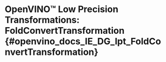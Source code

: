 # OpenVINO™ Low Precision Transformations: FoldConvertTransformation {#openvino_docs_IE_DG_lpt_FoldConvertTransformation}

